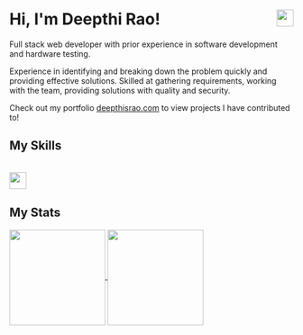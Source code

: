 # Hi, I'm Deepthi Rao!<a href="https://codepen.io/eofnums"><a href="[https://www.linkedin.com/in/deepthi-srinidhi-rao/]"><img height="30" align="right" src="https://skillicons.dev/icons?i=linkedin&theme=dark" /></a>

Full stack web developer with prior experience in software development and hardware testing.

Experience in identifying and breaking down the problem quickly and providing effective solutions. Skilled at gathering requirements, working with the team, providing solutions with quality and security.

Check out my portfolio [deepthisrao.com](https://deepthisrao.com/) to view projects I have contributed to!

## My Skills

<br/>  
<a href="https://skillicons.dev">
<img height="30" src="https://skillicons.dev/icons?i=react,angular,nodejs,express,js,ts,java,html,css,sass,mysql,postgres&theme=dark" />
</a>

## My Stats

<a href="https://github.com/anuraghazra/github-readme-stats">
  <img height="170" align="center" src="https://github-readme-stats.vercel.app/api?username=deepthisrao&count_private=true&hide=stars" />
</a>
<a href="https://github.com/anuraghazra/anuraghazra.github.io">
  <img height="170" align="center" src="https://github-readme-stats.vercel.app/api/top-langs/?username=deepthisrao&layout=compact" />
</a>
